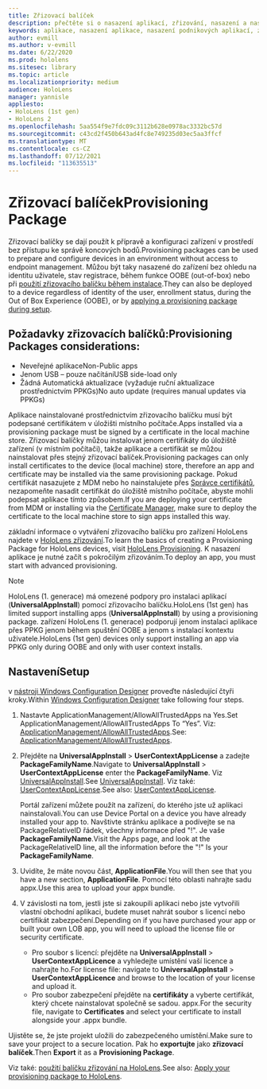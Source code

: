 ```yaml
---
title: Zřizovací balíček
description: přečtěte si o nasazení aplikací, zřizování, nasazení a nasazení podnikových aplikací pro zařízení HoloLens.
keywords: aplikace, nasazení aplikace, nasazení podnikových aplikací, zřizování
author: evmill
ms.author: v-evmill
ms.date: 6/22/2020
ms.prod: hololens
ms.sitesec: library
ms.topic: article
ms.localizationpriority: medium
audience: HoloLens
manager: yannisle
appliesto:
- HoloLens (1st gen)
- HoloLens 2
ms.openlocfilehash: 5aa554f9e7fdc09c3112b628e0978ac3332bc57d
ms.sourcegitcommit: c43cd2f450b643ad4fc8e749235d03ec5aa3ffcf
ms.translationtype: MT
ms.contentlocale: cs-CZ
ms.lasthandoff: 07/12/2021
ms.locfileid: "113635513"
---
```

# <a name="provisioning-package"></a><span data-ttu-id="92911-104">Zřizovací balíček</span><span class="sxs-lookup"><span data-stu-id="92911-104">Provisioning Package</span></span>

<span data-ttu-id="92911-105">Zřizovací balíčky se dají použít k přípravě a konfiguraci zařízení v prostředí bez přístupu ke správě koncových bodů.</span><span class="sxs-lookup"><span data-stu-id="92911-105">Provisioning packages can be used to prepare and configure devices in an environment without access to endpoint management.</span></span> <span data-ttu-id="92911-106">Můžou být taky nasazené do zařízení bez ohledu na identitu uživatele, stav registrace, během funkce OOBE (out-of-box) nebo při [použití zřizovacího balíčku během instalace](/hololens/hololens-provisioning##apply-a-provisioning-package-to-hololens-during-setup).</span><span class="sxs-lookup"><span data-stu-id="92911-106">They can also be deployed to a device regardless of identity of the user, enrollment status, during the Out of Box Experience (OOBE), or by [applying a provisioning package during setup](/hololens/hololens-provisioning##apply-a-provisioning-package-to-hololens-during-setup).</span></span>

## <a name="provisioning-packages-considerations"></a><span data-ttu-id="92911-107">Požadavky zřizovacích balíčků:</span><span class="sxs-lookup"><span data-stu-id="92911-107">Provisioning Packages considerations:</span></span>

* <span data-ttu-id="92911-108">Neveřejné aplikace</span><span class="sxs-lookup"><span data-stu-id="92911-108">Non-Public apps</span></span>
* <span data-ttu-id="92911-109">Jenom USB – pouze načítání</span><span class="sxs-lookup"><span data-stu-id="92911-109">USB side-load only</span></span>
* <span data-ttu-id="92911-110">Žádná Automatická aktualizace (vyžaduje ruční aktualizace prostřednictvím PPKGs)</span><span class="sxs-lookup"><span data-stu-id="92911-110">No auto update (requires manual updates via PPKGs)</span></span>

<span data-ttu-id="92911-111">Aplikace nainstalované prostřednictvím zřizovacího balíčku musí být podepsané certifikátem v úložišti místního počítače.</span><span class="sxs-lookup"><span data-stu-id="92911-111">Apps installed via a provisioning package must be signed by a certificate in the local machine store.</span></span> <span data-ttu-id="92911-112">Zřizovací balíčky můžou instalovat jenom certifikáty do úložiště zařízení (v místním počítači), takže aplikace a certifikát se můžou nainstalovat přes stejný zřizovací balíček.</span><span class="sxs-lookup"><span data-stu-id="92911-112">Provisioning packages can only install certificates to the device (local machine) store, therefore an app and certificate may be installed via the same provisioning package.</span></span> <span data-ttu-id="92911-113">Pokud certifikát nasazujete z MDM nebo ho nainstalujete přes [Správce certifikátů](certificate-manager.md), nezapomeňte nasadit certifikát do úložiště místního počítače, abyste mohli podepsat aplikace tímto způsobem.</span><span class="sxs-lookup"><span data-stu-id="92911-113">If you are deploying your certificate from MDM or installing via the [Certificate Manager](certificate-manager.md), make sure to deploy the certificate to the local machine store to sign apps installed this way.</span></span>

<span data-ttu-id="92911-114">základní informace o vytváření zřizovacího balíčku pro zařízení HoloLens najdete v [HoloLens zřizování](/hololens/hololens-provisioning).</span><span class="sxs-lookup"><span data-stu-id="92911-114">To learn the basics of creating a Provisioning Package for HoloLens devices, visit [HoloLens Provisioning](/hololens/hololens-provisioning).</span></span> <span data-ttu-id="92911-115">K nasazení aplikace je nutné začít s pokročilým zřizováním.</span><span class="sxs-lookup"><span data-stu-id="92911-115">To deploy an app, you must start with advanced provisioning.</span></span>

> [!NOTE]
> <span data-ttu-id="92911-116">HoloLens (1. generace) má omezené podpory pro instalaci aplikací (**UniversalAppInstall**) pomocí zřizovacího balíčku.</span><span class="sxs-lookup"><span data-stu-id="92911-116">HoloLens (1st gen) has limited support installing apps (**UniversalAppInstall**) by using a provisioning package.</span></span> <span data-ttu-id="92911-117">zařízení HoloLens (1. generace) podporují jenom instalaci aplikace přes PPKG jenom během spuštění OOBE a jenom s instalací kontextu uživatele.</span><span class="sxs-lookup"><span data-stu-id="92911-117">HoloLens (1st gen) devices only support installing an app via PPKG only during OOBE and only with user context installs.</span></span>

## <a name="setup"></a><span data-ttu-id="92911-118">Nastavení</span><span class="sxs-lookup"><span data-stu-id="92911-118">Setup</span></span>

<span data-ttu-id="92911-119">v [nástroji Windows Configuration Designer](https://www.microsoft.com/store/productId/9NBLGGH4TX22) proveďte následující čtyři kroky.</span><span class="sxs-lookup"><span data-stu-id="92911-119">Within [Windows Configuration Designer](https://www.microsoft.com/store/productId/9NBLGGH4TX22) take following four steps.</span></span>

1. <span data-ttu-id="92911-120">Nastavte ApplicationManagement/AllowAllTrustedApps na Yes.</span><span class="sxs-lookup"><span data-stu-id="92911-120">Set ApplicationManagement/AllowAllTrustedApps To “Yes”.</span></span> <span data-ttu-id="92911-121">Viz: [ApplicationManagement/AllowAllTrustedApps](/windows/client-management/mdm/policy-csp-applicationmanagement#applicationmanagement-allowalltrustedapps).</span><span class="sxs-lookup"><span data-stu-id="92911-121">See: [ApplicationManagement/AllowAllTrustedApps](/windows/client-management/mdm/policy-csp-applicationmanagement#applicationmanagement-allowalltrustedapps).</span></span>

2. <span data-ttu-id="92911-122">Přejděte na **UniversalAppInstall**  >  **UserContextAppLicense** a zadejte **PackageFamilyName**.</span><span class="sxs-lookup"><span data-stu-id="92911-122">Navigate to **UniversalAppInstall** > **UserContextAppLicense** enter the **PackageFamilyName**.</span></span> <span data-ttu-id="92911-123">Viz [UniversalAppInstall](/windows/configuration/wcd/wcd-universalappinstall).</span><span class="sxs-lookup"><span data-stu-id="92911-123">See [UniversalAppInstall](/windows/configuration/wcd/wcd-universalappinstall).</span></span> <span data-ttu-id="92911-124">Viz také: [UserContextAppLicense](/windows/configuration/wcd/wcd-universalappinstall#usercontextapplicense).</span><span class="sxs-lookup"><span data-stu-id="92911-124">See also: [UserContextAppLicense](/windows/configuration/wcd/wcd-universalappinstall#usercontextapplicense).</span></span>

   <span data-ttu-id="92911-125">Portál zařízení můžete použít na zařízení, do kterého jste už aplikaci nainstalovali.</span><span class="sxs-lookup"><span data-stu-id="92911-125">You can use Device Portal on a device you have already installed your app to.</span></span> <span data-ttu-id="92911-126">Navštivte stránku aplikace a podívejte se na PackageRelativeID řádek, všechny informace před "!". Je vaše **PackageFamilyName**.</span><span class="sxs-lookup"><span data-stu-id="92911-126">Visit the Apps page, and look at the PackageRelativeID line, all the information before the "!" Is your **PackageFamilyName**.</span></span>

3. <span data-ttu-id="92911-127">Uvidíte, že máte novou část, **ApplicationFile**.</span><span class="sxs-lookup"><span data-stu-id="92911-127">You will then see that you have a new section, **ApplicationFile**.</span></span> <span data-ttu-id="92911-128">Pomocí této oblasti nahrajte sadu appx.</span><span class="sxs-lookup"><span data-stu-id="92911-128">Use this area to upload your appx bundle.</span></span>

4. <span data-ttu-id="92911-129">V závislosti na tom, jestli jste si zakoupili aplikaci nebo jste vytvořili vlastní obchodní aplikaci, budete muset nahrát soubor s licencí nebo certifikát zabezpečení.</span><span class="sxs-lookup"><span data-stu-id="92911-129">Depending on if you have purchased your app or built your own LOB app, you will need to upload the license file or security certificate.</span></span>

    - <span data-ttu-id="92911-130">Pro soubor s licencí: přejděte na **UniversalAppInstall**  >  **UserContextAppLicence** a vyhledejte umístění vaší licence a nahrajte ho.</span><span class="sxs-lookup"><span data-stu-id="92911-130">For license file: navigate to **UniversalAppInstall** > **UserContextAppLicence** and browse to the location of your license and upload it.</span></span>
    - <span data-ttu-id="92911-131">Pro soubor zabezpečení přejděte na **certifikáty** a vyberte certifikát, který chcete nainstalovat společně se sadou. appx.</span><span class="sxs-lookup"><span data-stu-id="92911-131">For the security file, navigate to **Certificates** and select your certificate to install alongside your .appx bundle.</span></span>

<span data-ttu-id="92911-132">Ujistěte se, že jste projekt uložili do zabezpečeného umístění.</span><span class="sxs-lookup"><span data-stu-id="92911-132">Make sure to save your project to a secure location.</span></span> <span data-ttu-id="92911-133">Pak ho **exportujte** jako **zřizovací balíček**.</span><span class="sxs-lookup"><span data-stu-id="92911-133">Then **Export** it as a **Provisioning Package**.</span></span>  

<span data-ttu-id="92911-134">Viz také: [použití balíčku zřizování na HoloLens](/hololens/hololens-provisioning#apply-a-provisioning-package-to-hololens-during-setup).</span><span class="sxs-lookup"><span data-stu-id="92911-134">See also: [Apply your provisioning package to HoloLens](/hololens/hololens-provisioning#apply-a-provisioning-package-to-hololens-during-setup).</span></span>
